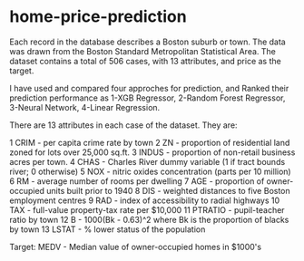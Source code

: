 # home-price-prediction


Each record in the database describes a Boston suburb or town. The data was drawn from the Boston Standard Metropolitan Statistical Area. The dataset contains a total of 506 cases, with 13 attributes, and price as the target.

I have used and compared four approches for prediction, and Ranked their prediction performance as 1-XGB Regressor, 2-Random Forest Regressor, 3-Neural Network, 4-Linear Regression.


There are 13 attributes in each case of the dataset. They are:

1 CRIM - per capita crime rate by town
2 ZN - proportion of residential land zoned for lots over 25,000 sq.ft.
3 INDUS - proportion of non-retail business acres per town.
4 CHAS - Charles River dummy variable (1 if tract bounds river; 0 otherwise)
5 NOX - nitric oxides concentration (parts per 10 million)
6 RM - average number of rooms per dwelling
7 AGE - proportion of owner-occupied units built prior to 1940
8 DIS - weighted distances to five Boston employment centres
9 RAD - index of accessibility to radial highways
10 TAX - full-value property-tax rate per $10,000
11 PTRATIO - pupil-teacher ratio by town
12 B - 1000(Bk - 0.63)^2 where Bk is the proportion of blacks by town
13 LSTAT - % lower status of the population

Target: MEDV - Median value of owner-occupied homes in $1000's



